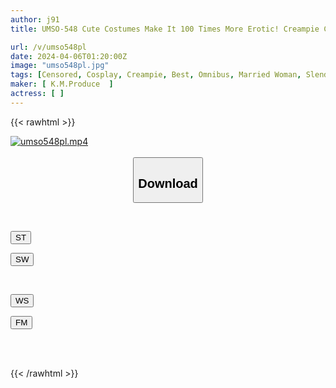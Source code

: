 ```yaml
---
author: j91
title: UMSO-548 Cute Costumes Make It 100 Times More Erotic! Creampie Climax! Cosplay Fuck 10 People

url: /v/umso548pl
date: 2024-04-06T01:20:00Z
image: "umso548pl.jpg"
tags: [Censored, Cosplay, Creampie, Best, Omnibus, Married Woman, Slender	]
maker: [ K.M.Produce  ]
actress: [ ]
---
```



{{< rawhtml >}}

<div class="video" data-videoid="6o6VrvoBLlc9Bo8">
    <a href="javascript:;">
        <img src="/v/umso548pl/umso548pl.jpg" width="WIDTH" height="HEIGHT" alt="umso548pl.mp4" loading="lazy">
    </a>
</div>

<script type="text/javascript" src="https://j91.asia/asset/on-demand-st.js"></script>

<br>
  <link rel="stylesheet" href="https://j91.asia/asset/bs5.css">
  
  <center>
  <button class="btn btn-primary" type="button" data-bs-toggle="collapse" data-bs-target=".multi-collapse" aria-expanded="false" aria-controls="multiCollapseExample1 multiCollapseExample2"><h2>Download</h2></button></center>
</p>
<div class="row">
  <div class="col">
    <div class="collapse multi-collapse" id="multiCollapseExample1">
      <div class="card card-body">
	      	      <br>
<div class="buttons">  
<p><a href="https://streamtape.to/v/6o6VrvoBLlc9Bo8" target="_blank"><button class="btn-hover color-3"><i class="fa fa-download"></i> ST</button></a></p>
<p><a href="https://asnwish.com/wc9lvyiwlowl" target="_blank"><button class="btn-hover color-2"><i class="fa fa-download"></i> SW</button></a></p></div>
    </div>
  </div>
</div>
  <div class="col">
    <div class="collapse multi-collapse" id="multiCollapseExample2">
      <div class="card card-body">
	      <br>
<div class="buttons">
<p><a href="https://wolfstream.tv/5hnjy3f7ct76"><button class="btn-hover color-9"><i class="fa fa-download"></i> WS</button></a></p>
<p><a href="https://filemoon.sx/d/kyfmcx1vh020"><button class="btn-hover color-8"><i class="fa fa-download"></i> FM</button></a></p></div>
<br><br>
      </div>
    </div>
  </div>
</div>

{{< /rawhtml >}}